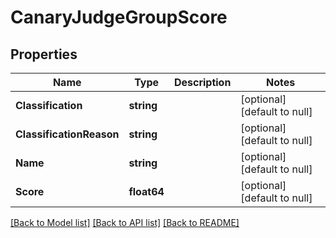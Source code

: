 # CanaryJudgeGroupScore

## Properties
Name | Type | Description | Notes
------------ | ------------- | ------------- | -------------
**Classification** | **string** |  | [optional] [default to null]
**ClassificationReason** | **string** |  | [optional] [default to null]
**Name** | **string** |  | [optional] [default to null]
**Score** | **float64** |  | [optional] [default to null]

[[Back to Model list]](../README.md#documentation-for-models) [[Back to API list]](../README.md#documentation-for-api-endpoints) [[Back to README]](../README.md)


